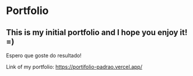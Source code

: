 # Portfolio
<h2>This is my initial portfolio and I hope you enjoy it! =)</h2>
Espero que goste do resultado!

Link of my portfolio: https://portifolio-padrao.vercel.app/
